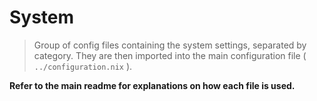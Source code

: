 # System


> Group of config files containing the system settings, separated by category.
> They are then imported into the main configuration file ( `../configuration.nix` ).

**Refer to the main readme for explanations on how each file is used.**